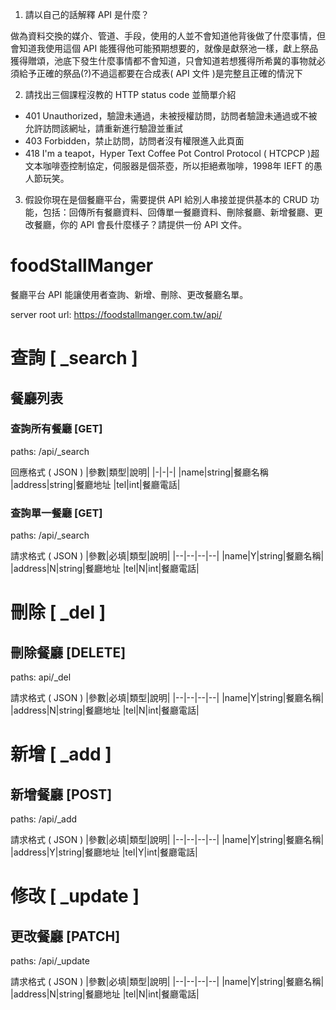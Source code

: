 1. 請以自己的話解釋 API 是什麼？

做為資料交換的媒介、管道、手段，使用的人並不會知道他背後做了什麼事情，但會知道我使用這個 API 能獲得他可能預期想要的，就像是獻祭池一樣，獻上祭品獲得贈頌，池底下發生什麼事情都不會知道，只會知道若想獲得所希冀的事物就必須給予正確的祭品(?)不過這都要在合成表( API 文件 )是完整且正確的情況下 


2. 請找出三個課程沒教的 HTTP status code 並簡單介紹
* 401 Unauthorized，驗證未通過，未被授權訪問，訪問者驗證未通過或不被允許訪問該網址，請重新進行驗證並重試
* 403 Forbidden，禁止訪問，訪問者沒有權限進入此頁面
* 418 I'm a teapot，Hyper Text Coffee Pot Control Protocol ( HTCPCP )超文本咖啡壺控制協定，伺服器是個茶壺，所以拒絕煮咖啡，1998年 IEFT 的愚人節玩笑。


3. 假設你現在是個餐廳平台，需要提供 API 給別人串接並提供基本的 CRUD 功能，包括：回傳所有餐廳資料、回傳單一餐廳資料、刪除餐廳、新增餐廳、更改餐廳，你的 API 會長什麼樣子？請提供一份 API 文件。

# foodStallManger

餐廳平台 API 能讓使用者查詢、新增、刪除、更改餐廳名單。

server root url: https://foodstallmanger.com.tw/api/

# 查詢 [ _search ]
## 餐廳列表
### 查詢所有餐廳 [GET]

paths: /api/_search

回應格式 ( JSON )
|參數|類型|說明|
|-|-|-|
|name|string|餐廳名稱
|address|string|餐廳地址
|tel|int|餐廳電話|


### 查詢單一餐廳 [GET]

paths: /api/_search

請求格式 ( JSON )
|參數|必填|類型|說明|
|--|--|--|--|
|name|Y|string|餐廳名稱|
|address|N|string|餐廳地址
|tel|N|int|餐廳電話|


# 刪除 [ _del ]
## 刪除餐廳 [DELETE]

paths: api/_del

請求格式 ( JSON )
|參數|必填|類型|說明|
|--|--|--|--|
|name|Y|string|餐廳名稱|
|address|N|string|餐廳地址
|tel|N|int|餐廳電話|


# 新增 [ _add ]
## 新增餐廳 [POST]

paths: /api/_add

請求格式 ( JSON )
|參數|必填|類型|說明|
|--|--|--|--|
|name|Y|string|餐廳名稱|
|address|Y|string|餐廳地址
|tel|Y|int|餐廳電話|


# 修改 [ _update ]
## 更改餐廳 [PATCH]

paths: /api/_update

請求格式 ( JSON )
|參數|必填|類型|說明|
|--|--|--|--|
|name|Y|string|餐廳名稱|
|address|N|string|餐廳地址
|tel|N|int|餐廳電話|

